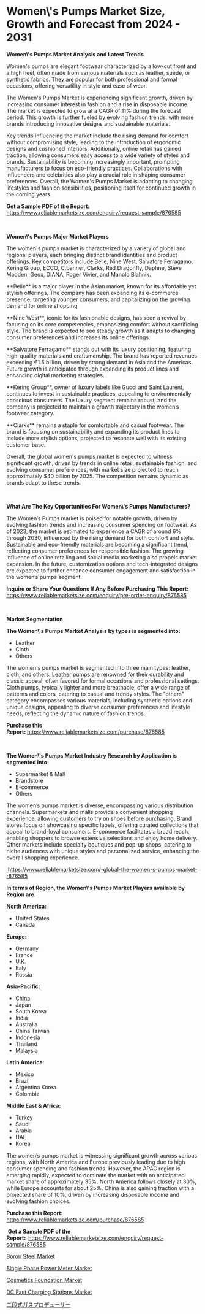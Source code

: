 <p><h1>Women\'s Pumps Market Size, Growth and Forecast from 2024 - 2031</h1></p><p><strong>Women\'s Pumps Market Analysis and Latest Trends</strong></p>
<p><p>Women's pumps are elegant footwear characterized by a low-cut front and a high heel, often made from various materials such as leather, suede, or synthetic fabrics. They are popular for both professional and formal occasions, offering versatility in style and ease of wear.</p><p>The Women's Pumps Market is experiencing significant growth, driven by increasing consumer interest in fashion and a rise in disposable income. The market is expected to grow at a CAGR of 11% during the forecast period. This growth is further fueled by evolving fashion trends, with more brands introducing innovative designs and sustainable materials.</p><p>Key trends influencing the market include the rising demand for comfort without compromising style, leading to the introduction of ergonomic designs and cushioned interiors. Additionally, online retail has gained traction, allowing consumers easy access to a wide variety of styles and brands. Sustainability is becoming increasingly important, prompting manufacturers to focus on eco-friendly practices. Collaborations with influencers and celebrities also play a crucial role in shaping consumer preferences. Overall, the Women's Pumps Market is adapting to changing lifestyles and fashion sensibilities, positioning itself for continued growth in the coming years.</p></p>
<p><strong>Get a Sample PDF of the Report:&nbsp;</strong> <a href="https://www.reliablemarketsize.com/enquiry/request-sample/876585">https://www.reliablemarketsize.com/enquiry/request-sample/876585</a></p>
<p>&nbsp;</p>
<p><strong>Women\'s Pumps Major Market Players</strong></p>
<p><p>The women's pumps market is characterized by a variety of global and regional players, each bringing distinct brand identities and product offerings. Key competitors include Belle, Nine West, Salvatore Ferragamo, Kering Group, ECCO, C.banner, Clarks, Red Dragonfly, Daphne, Steve Madden, Geox, DIANA, Roger Vivier, and Manolo Blahnik.</p><p>**Belle** is a major player in the Asian market, known for its affordable yet stylish offerings. The company has been expanding its e-commerce presence, targeting younger consumers, and capitalizing on the growing demand for online shopping. </p><p>**Nine West**, iconic for its fashionable designs, has seen a revival by focusing on its core competencies, emphasizing comfort without sacrificing style. The brand is expected to see steady growth as it adapts to changing consumer preferences and increases its online offerings.</p><p>**Salvatore Ferragamo** stands out with its luxury positioning, featuring high-quality materials and craftsmanship. The brand has reported revenues exceeding €1.5 billion, driven by strong demand in Asia and the Americas. Future growth is anticipated through expanding its product lines and enhancing digital marketing strategies.</p><p>**Kering Group**, owner of luxury labels like Gucci and Saint Laurent, continues to invest in sustainable practices, appealing to environmentally conscious consumers. The luxury segment remains robust, and the company is projected to maintain a growth trajectory in the women’s footwear category.</p><p>**Clarks** remains a staple for comfortable and casual footwear. The brand is focusing on sustainability and expanding its product lines to include more stylish options, projected to resonate well with its existing customer base. </p><p>Overall, the global women's pumps market is expected to witness significant growth, driven by trends in online retail, sustainable fashion, and evolving consumer preferences, with market size projected to reach approximately $40 billion by 2025. The competition remains dynamic as brands adapt to these trends.</p></p>
<p>&nbsp;</p>
<p><strong>What Are The Key Opportunities For Women\'s Pumps Manufacturers?</strong></p>
<p><p>The Women’s Pumps market is poised for notable growth, driven by evolving fashion trends and increasing consumer spending on footwear. As of 2023, the market is estimated to experience a CAGR of around 6% through 2030, influenced by the rising demand for both comfort and style. Sustainable and eco-friendly materials are becoming a significant trend, reflecting consumer preferences for responsible fashion. The growing influence of online retailing and social media marketing also propels market expansion. In the future, customization options and tech-integrated designs are expected to further enhance consumer engagement and satisfaction in the women’s pumps segment.</p></p>
<p><strong>Inquire or Share Your Questions If Any Before Purchasing This Report:</strong> <a href="https://www.reliablemarketsize.com/enquiry/pre-order-enquiry/876585">https://www.reliablemarketsize.com/enquiry/pre-order-enquiry/876585</a></p>
<p>&nbsp;</p>
<p><strong>Market Segmentation</strong></p>
<p><strong>The Women\'s Pumps Market Analysis by types is segmented into:</strong></p>
<p><ul><li>Leather</li><li>Cloth</li><li>Others</li></ul></p>
<p><p>The women's pumps market is segmented into three main types: leather, cloth, and others. Leather pumps are renowned for their durability and classic appeal, often favored for formal occasions and professional settings. Cloth pumps, typically lighter and more breathable, offer a wide range of patterns and colors, catering to casual and trendy styles. The "others" category encompasses various materials, including synthetic options and unique designs, appealing to diverse consumer preferences and lifestyle needs, reflecting the dynamic nature of fashion trends.</p></p>
<p><strong>Purchase this Report:&nbsp;</strong><a href="https://www.reliablemarketsize.com/purchase/876585">https://www.reliablemarketsize.com/purchase/876585</a></p>
<p>&nbsp;</p>
<p><strong>The Women\'s Pumps Market Industry Research by Application is segmented into:</strong></p>
<p><ul><li>Supermarket & Mall</li><li>Brandstore</li><li>E-commerce</li><li>Others</li></ul></p>
<p><p>The women’s pumps market is diverse, encompassing various distribution channels. Supermarkets and malls provide a convenient shopping experience, allowing customers to try on shoes before purchasing. Brand stores focus on showcasing specific labels, offering curated collections that appeal to brand-loyal consumers. E-commerce facilitates a broad reach, enabling shoppers to browse extensive selections and enjoy home delivery. Other markets include specialty boutiques and pop-up shops, catering to niche audiences with unique styles and personalized service, enhancing the overall shopping experience.</p></p>
<p><a href="https://www.reliablemarketsize.com/-global-the-women-s-pumps-market-r876585">&nbsp;https://www.reliablemarketsize.com/-global-the-women-s-pumps-market-r876585</a></p>
<p><strong>In terms of Region, the Women\'s Pumps Market Players available by Region are:</strong></p>
<p>
    <p> <strong> North America: </strong>
        <ul>
            <li>United States</li>
            <li>Canada</li>
        </ul>
        </p> 
    <p> <strong> Europe: </strong>
        <ul>
            <li>Germany</li>
            <li>France</li>
            <li>U.K.</li>
            <li>Italy</li>
            <li>Russia</li>
        </ul>
        </p> 
    <p> <strong> Asia-Pacific: </strong>
        <ul>
            <li>China</li>
            <li>Japan</li>
            <li>South Korea</li>
            <li>India</li>
            <li>Australia</li>
            <li>China Taiwan</li>
            <li>Indonesia</li>
            <li>Thailand</li>
            <li>Malaysia</li>
        </ul>
        </p> 
    <p> <strong> Latin America: </strong>
        <ul>
            <li>Mexico</li>
            <li>Brazil</li>
            <li>Argentina Korea</li>
            <li>Colombia</li>
        </ul>
        </p> 
    <p> <strong> Middle East & Africa: </strong>
        <ul>
            <li>Turkey</li>
            <li>Saudi</li>
            <li>Arabia</li>
            <li>UAE</li>
            <li>Korea</li>
        </ul>
    </p>
    </p>
<p><p>The women’s pumps market is witnessing significant growth across various regions, with North America and Europe previously leading due to high consumer spending and fashion trends. However, the APAC region is emerging rapidly, expected to dominate the market with an anticipated market share of approximately 35%. North America follows closely at 30%, while Europe accounts for about 25%. China is also gaining traction with a projected share of 10%, driven by increasing disposable income and evolving fashion choices.</p></p>
<p><strong>Purchase this Report: </strong><a href="https://www.reliablemarketsize.com/purchase/876585">https://www.reliablemarketsize.com/purchase/876585</a></p>
<p>&nbsp;<strong>Get a Sample PDF of the Report:&nbsp;&nbsp;</strong><a href="https://www.reliablemarketsize.com/enquiry/request-sample/876585">https://www.reliablemarketsize.com/enquiry/request-sample/876585</a></p>
<p><strong></strong></p>
<p><p><a href="https://issuu.com/reportprime-2/docs/boron-steel-market-size-2030.pptx_ba71f9afd9c9aa">Boron Steel Market</a></p><p><a href="https://medium.com/@lamm8276/the-single-phase-power-meter-market-has-experienced-impressive-growth-in-recent-years-expanding-1912e36d05c4">Single Phase Power Meter Market</a></p><p><a href="https://www.linkedin.com/pulse/cosmetics-foundation-market-global-regional-analysis-u315c?trackingId=eBKH2MF0Q96eHqn6Gw4pow%3D%3D">Cosmetics Foundation Market</a></p><p><a href="https://medium.com/@lamm8276/the-comprehensive-dc-fast-charging-stations-market-research-report-is-essential-for-understanding-f8f6ff7a0a95">DC Fast Charging Stations Market</a></p><p><a href="https://medium.com/@vadkqfca47/two-stage-gas-producer-market-%E3%81%AF-%E3%82%B3%E3%82%B9%E3%83%88%E7%AE%A1%E7%90%86%E3%81%A8%E5%8A%B9%E7%8E%87%E5%90%91%E4%B8%8A%E3%82%92%E5%84%AA%E5%85%88%E3%81%97%E3%81%BE%E3%81%99-%E3%81%95%E3%82%89%E3%81%AB-%E5%A0%B1%E5%91%8A%E6%9B%B8%E3%81%AF%E5%B8%82%E5%A0%B4%E3%81%AE%E9%9C%80%E8%A6%81%E9%9D%A2%E3%81%A8%E4%BE%9B%E7%B5%A6%E9%9D%A2%E3%81%AE%E4%B8%A1%E6%96%B9%E3%82%92%E3%82%AB%E3%83%90%E3%83%BC%E3%81%97%E3%81%A6%E3%81%84%E3%81%BE%E3%81%99-two-stage-gas-068dbd66a372">二段式ガスプロデューサー</a></p></p>
